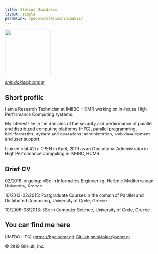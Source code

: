 ```yaml
---
title: Stelios Ninidakis
layout: single
permalink: /people/steliosninidakis/
---
```


<p align="left">
  <img src="https://hpc.hcmr.gr/wp-content/uploads/2019/09/sninidakis-e1570534373294.jpg"  width="150" align="center" >
</p>

[*sninidakis@hcmr.gr*](sninidakis@hcmr.gr)

## Short profile
I am a Research Technician at IMBBC-HCMR working on in-house High Performance Computing systems. 

My interests lie in the domains of the security and performance of parallel and distributed computing platforms (HPC), parallel programming, bioinformatics, system and operational administration, web development and user support. 

I joined \<lab42/\> OPEN in April, 2019 as an Operational Administrator in High Performance Computing in IMBBC, HCMR.


## Brief CV

02/2018–ongoing: MSc in Informatics Engineering, Hellenic Mediterranean University, Greece

10/2013-02/2015: Postgraduate Courses in the domain of Parallel and Distributed Computing, University of Crete, Greece

10/2006-08/2013: BSc in Computer Science, University of Crete, Greece


## You can find me here
[IMBBC HPC] (https://hpc.hcmr.gr)
[GitHub](https://github.com/steninidak/)
<sninidakis@hcmr.gr>

© 2019 GitHub, Inc.
